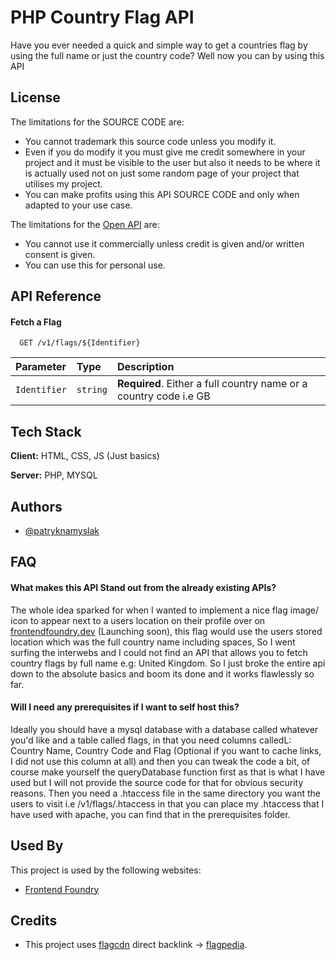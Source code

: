 
# PHP Country Flag API

Have you ever needed a quick and simple way to get a countries flag by using the full name or just the country code? Well now you can by using this API



## License
The limitations for the SOURCE CODE are:
- You cannot trademark this source code unless you modify it.
- Even if you do modify it you must give me credit somewhere in your project and it must be visible to the user but also it needs to be where it is actually used not on just some random page of your project that utilises my project.
- You can make profits using this API SOURCE CODE and only when adapted to your use case.

The limitations for the [Open API](https://api.frontendfoundry.dev/v1/flags/) are:
- You cannot use it commercially unless credit is given and/or written consent is given.
- You can use this for personal use.

## API Reference

#### Fetch a Flag

```http
  GET /v1/flags/${Identifier}
```

| Parameter | Type     | Description                |
| :-------- | :------- | :------------------------- |
| `Identifier` | `string` | **Required**. Either a full country name or a country code i.e GB |


## Tech Stack

**Client:** HTML, CSS, JS (Just basics)

**Server:** PHP, MYSQL


## Authors

- [@patryknamyslak](https://www.github.com/patryknamyslak)


## FAQ

#### What makes this API Stand out from the already existing APIs?

The whole idea sparked for when I wanted to implement a nice flag image/ icon to appear next to a users location on their profile over on [frontendfoundry.dev](https://frontendfoundry.dev) (Launching soon), this flag would use the users stored location which was the full country name including spaces, So I went surfing the interwebs and I could not find an API that allows you to fetch country flags by full name e.g: United Kingdom. So I just broke the entire api down to the absolute basics and boom its done and it works flawlessly so far.

#### Will I need any prerequisites if I want to self host this?

Ideally you should have a mysql database with a database called whatever you'd like and a table called flags, in that you need columns calledL: Country Name, Country Code and Flag (Optional if you want to cache links, I did not use this column at all) and then you can tweak the code a bit, of course make yourself the queryDatabase function first as that is what I have used but I will not provide the source code for that for obvious security reasons. Then you need a .htaccess file in the same directory you want the users to visit i.e /v1/flags/.htaccess in that you can place my .htaccess that I have used with apache, you can find that in the prerequisites folder.


## Used By

This project is used by the following websites:

- [Frontend Foundry](https://frontendfoundry.dev)


## Credits

- This project uses [flagcdn](https://flagcdn.com/) direct backlink -> [flagpedia](https://flagpedia.net).
